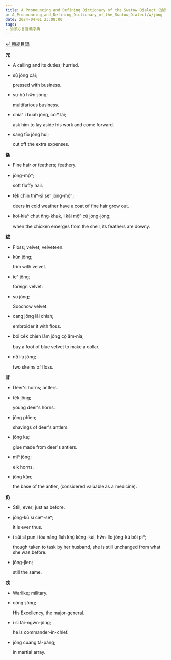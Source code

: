 ```yaml
---
title: A Pronouncing and Defining Dictionary of the Swatow Dialect (汕頭方言音義字典) / jóng
p: A_Pronouncing_and_Defining_Dictionary_of_the_Swatow_Dialect/w/jóng
date: 2024-04-01 23:00:00
tags: 
- 汕頭方言音義字典
---
```


[↩️ 轉總目錄](/A_Pronouncing_and_Defining_Dictionary_of_the_Swatow_Dialect)


**冗**
- A calling and its duties; hurried.

- sṳ̄ jóng căi;

  pressed with business.

- sṳ̄-bŭ hŵn-jóng;

  multifarious business.

- chíaⁿ i buah jóng, côiⁿ lâi;

  ask him to lay aside his work and come forward.

- sang tīo jóng hui;

  cut off the extra expenses.

**氄**
- Fine hair or feathers; feathery.

- jóng-mô̤ⁿ;

  soft fluffy hair.

- têk chìn thiⁿ-sî seⁿ jóng-mô̤ⁿ;

  deers in cold weather have a coat of fine hair grow out.

- koi-kíaⁿ chut n̆ng-khak, i kâi mô̤ⁿ cū jóng-jóng;

  when the chicken emerges from the shell, its feathers are downy.

**絨**
- Floss; velvet; velveteen.

- kún jông;

  trim with velvet.

- îeⁿ jông;

  foreign velvet.

- so jông;

  Soochow velvet.

- cang jông lâi chiah;

  embroider it with floss.

- bói cêk chieh lâm jông cò̤ ăm-nía;

  buy a foot of blue velvet to make a collar.

- nŏ̤ líu jông;

  two skeins of floss.

**茸**
- Deer's horns; antlers.

- têk jông;

  young deer's horns.

- jông phìen;

  shavings of deer's antlers.

- jông ka;

  glue made from deer's antlers.

- mîⁿ jông;

  elk horns.

- jông kṳ̆n;

  the base of the antler, (considered valuable as a medicine).

**仍**
- Still; ever; just as before.

- jông-kū sĭ cìeⁿ-seⁿ;

  it is ever thus.

- i sûi sĭ pun i tōa nâng lîah khṳ̀ kéng-kài, hŵn-lío jông-kū bŏi pìⁿ;

  though taken to task by her husband, she is still unchanged from what she was before.

- jông-jîen;

  still the same.

**戎**
- Warlike; military.

- cóng-jông;

  His Excellency, the major-general.

- i sĭ tăi-ngŵn-jông;

  he is commander-in-chief.

- jông cuang tá-pàng;

  in martial array.